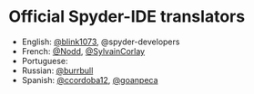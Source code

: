 # Official Spyder-IDE translators

- English: [@blink1073](https://github.com/blink1073), @spyder-developers
- French: [@Nodd](https://github.com/nodd), [@SylvainCorlay](https://github.com/SylvainCorlay)
- Portuguese: []()
- Russian: [@burrbull](https://github.com/burrbull)
- Spanish: [@ccordoba12](https://github.com/ccordoba12), [@goanpeca](https://github.com/goanpeca) 

